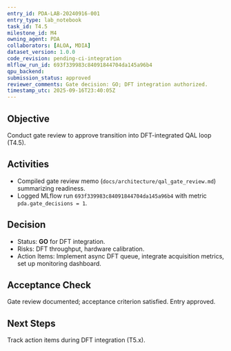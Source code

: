 ```yaml
---
entry_id: PDA-LAB-20240916-001
entry_type: lab_notebook
task_id: T4.5
milestone_id: M4
owning_agent: PDA
collaborators: [ALOA, MDIA]
dataset_version: 1.0.0
code_revision: pending-ci-integration
mlflow_run_id: 693f339983c84091844704da145a96b4
qpu_backend: 
submission_status: approved
reviewer_comments: Gate decision: GO; DFT integration authorized.
timestamp_utc: 2025-09-16T23:40:05Z
---
```


## Objective
Conduct gate review to approve transition into DFT-integrated QAL loop (T4.5).

## Activities
- Compiled gate review memo (`docs/architecture/qal_gate_review.md`) summarizing readiness.
- Logged MLflow run `693f339983c84091844704da145a96b4` with metric `pda.gate_decisions = 1`.

## Decision
- Status: **GO** for DFT integration.
- Risks: DFT throughput, hardware calibration.
- Action Items: Implement async DFT queue, integrate acquisition metrics, set up monitoring dashboard.

## Acceptance Check
Gate review documented; acceptance criterion satisfied. Entry approved.

## Next Steps
Track action items during DFT integration (T5.x).

